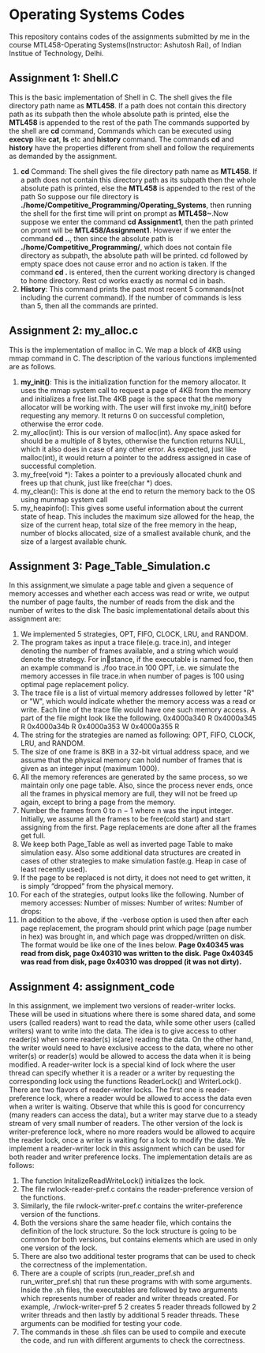 # Operating Systems Codes
This repository contains codes of the assignments submitted by me in the course MTL458-Operating Systems(Instructor: Ashutosh Rai), of Indian Institue of Technology, Delhi.
## Assignment 1: Shell.C
This is the basic implementation of Shell in C.
The shell gives the file directory path name as __MTL458__. If a path does not contain this directory path as its subpath then the whole absolute path is printed, else the __MTL458__ is appended to the rest of the path
The commands supported by the shell are __cd__ command, Commands which can be executed using __execvp__ like __cat__, __ls__ etc and __history__ command. The commands __cd__ and __history__ have the properties different from shell and follow the requirements as demanded by the assignment.
1. __cd__ Command: The shell gives the file directory path name as __MTL458__. If a path does not contain this directory path as its subpath then the whole absolute path is printed, else the __MTL458__ is appended to the rest of the path
So suppose our file directory is __./home/Competitive_Programming/Operating_Systems__, then running the shell for the first time will print on prompt as __MTL458~__.Now suppose we enter the command __cd Assignment1__, then the path printed on promt will be __MTL458/Assignment1__.
However if we enter the command __cd ..__, then since the absolute path is __./home/Competitive_Programming/__, which does not contain file directory as subpath, the absolute path will be printed. cd followed by empty space does not cause error and no action is taken. If the command __cd .__ is entered, then the current working directory is changed to home directory. Rest cd works exactly as normal cd in bash.
2. __History__: This command prints the past most recent 5 commands(not including the current command). If the number of commands is less than 5, then all the commands are printed.

## Assignment 2: my_alloc.c
This is the implementation of malloc in C. We map a block of 4KB using mmap command in C. The description of the various functions implemented are as follows.
1. __my_init()__: This is the initialization function for the memory allocator. It uses the mmap system call to request a page of 4KB from the memory and initializes a free list.The 4KB page is the space that the memory allocator will be working with. The user will first invoke my_init() before requesting any memory. It returns 0 on successful completion, otherwise the error code. 
2. my_alloc(int): This is our version of malloc(int). Any space asked for should be a multiple of 8 bytes, otherwise the function returns NULL, which it also does in case of any other error. As expected, just like malloc(int), it would return a pointer to the address assigned in case of successful completion.
3. my_free(void *): Takes a pointer to a previously allocated chunk and frees up that chunk, just like free(char *) does.
4. my_clean(): This is done at the end to return the memory back to the OS using munmap system call
5. my_heapinfo(): This gives some useful information about the current state of heap. This includes the maximum size allowed for the heap, the size of the current heap, total size of the free memory in the heap, number of blocks allocated, size of a smallest available chunk, and the size of a largest available chunk.

## Assignment 3: Page_Table_Simulation.c
In this assignment,we simulate a page table and given a sequence of memory accesses and whether each access was read or write, we output the number of page faults, the number of reads from the disk and the number of writes to the disk
The basic implementational details about this assignment are:
1. We implemented 5 strategies, OPT, FIFO, CLOCK, LRU, and RANDOM.
2. The program takes as input a trace file(e.g. trace.in), and integer denoting the number of frames available, and a string which would denote the strategy. For instance, if the executable is named foo, then an example command is ./foo trace.in 100 OPT, i.e. we simulate the memory accesses in file trace.in when number of pages is 100 using optimal page replacement policy.
3. The trace file is a list of virtual memory addresses followed by letter "R" or "W", which would indicate whether the memory access was a read or write. Each line of the trace file
would have one such memory access. A part of the file might look like the following.
0x4000a340 R
0x4000a345 R
0x4000a34b R
0x4000a353 W
0x4000a355 R
4. The string for the strategies are named as following: OPT, FIFO, CLOCK, LRU, and RANDOM.
5. The size of one frame is 8KB in a  32-bit virtual address space, and we assume that the physical memory can hold number of frames that is given as an integer input (maximum 1000).
6. All the memory references are generated by the same process, so we maintain only one page table. Also, since the process never ends, once all the frames in physical memory are full, they will not be freed up again, except to bring a page from the memory.
7. Number the frames from 0 to n − 1 where n was the input integer. Initially, we assume all the frames to be free(cold start) and start assigning from the first. Page replacements
are done after all the frames get full.
8. We keep both Page_Table as well as inverted page Table to make simulation easy. Also some additional data structures are created in cases of other strategies to make simulation fast(e.g. Heap in case of least recently used).
9. If the page to be replaced is not dirty, it does not need to get written, it is simply “dropped” from the physical memory.
10. For each of the strategies, output looks like the following.
Number of memory accesses:
Number of misses:
Number of writes:
Number of drops:
11. In addition to the above, if the -verbose option is used then after each page replacement, the program should print which page (page number in hex) was brought in, and which page was dropped/written on disk. The format would be like one of the lines below.
__Page 0x40345 was read from disk, page 0x40310 was written to the disk.__
__Page 0x40345 was read from disk, page 0x40310 was dropped (it was not dirty).__

## Assignment 4: assignment_code

In this assignment, we implement two versions of reader-writer locks. 
These will be used in situations where there is some shared data, and some users (called readers) want to read the data, while some other users (called writers) want to write into the data. The idea is to give access to other reader(s) when some reader(s) is(are) reading the data. On the other hand, the writer would need to have exclusive access to the data, where no other
writer(s) or reader(s) would be allowed to access the data when it is being modified. 
A reader-writer lock is a special kind of lock where the user thread can specify whether it is a reader or a writer by requesting the corresponding lock using the functions ReaderLock() and WriterLock(). 
There are two flavors of reader-writer locks. 
The first one is reader-preference lock, where a reader would be allowed to access the data even when a writer is waiting. Observe that while this is good for concurrency (many readers can access the data), but a writer may starve due to a steady stream of very small number of readers. 
The other version of the lock is writer-preference lock, where no more readers would be allowed to acquire the reader lock, once a writer is waiting for a lock to modify the data. We implement a reader-writer lock in this assignment which can be used for both reader and writer preference
locks.
The implementation details are as follows:
1. The function InitalizeReadWriteLock() initializes the lock.
2. The file rwlock-reader-pref.c contains the reader-preference version of the functions.
3. Similarly, the file rwlock-writer-pref.c contains the writer-preference version of the functions.
4. Both the versions share the same header file, which contains the definition of the lock structure. So the lock structure is going to be common for both versions, but contains elements which are used in only one version of the lock.
5. There are also two additional tester programs that can be used to check the correctness of the implementation.
6. There are a couple of scripts (run_reader_pref.sh and run_writer_pref.sh) that run these programs with with some arguments. Inside the .sh files, the executables are followed by two arguments which represents number of reader and writer threads created.
For example, ./rwlock-writer-pref 5 2 creates 5 reader threads followed by 2 writer threads and then lastly by additional 5 reader threads. These arguments can be modified for testing your code.
7. The commands in these .sh files can be used to compile and execute the code, and run with different arguments to check the correctness.
